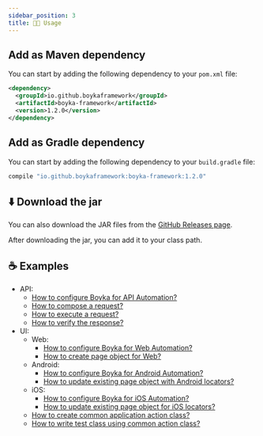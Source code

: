 ```yaml
---
sidebar_position: 3
title: 👨‍🦼 Usage
---
```


## Add as Maven dependency

You can start by adding the following dependency to your `pom.xml` file:

```xml title=pom.xml
<dependency>
  <groupId>io.github.boykaframework</groupId>
  <artifactId>boyka-framework</artifactId>
  <version>1.2.0</version>
</dependency>
```

## Add as Gradle dependency

You can start by adding the following dependency to your `build.gradle` file:

```groovy title=build.gradle
compile "io.github.boykaframework:boyka-framework:1.2.0"
```

## ⬇️ Download the jar

You can also download the JAR files from the [GitHub Releases page][release].

After downloading the jar, you can add it to your class path.

[release]: https://github.com/BoykaFramework/boyka-framework/releases/latest

## ☕ Examples

- API:
  - [How to configure Boyka for API Automation?](/docs/guides/api/setup-config)
  - [How to compose a request?](/docs/guides/api/compose-request)
  - [How to execute a request?](/docs/guides/api/execute-request)
  - [How to verify the response?](/docs/guides/api/verify-response)
- UI:
  - Web:
    - [How to configure Boyka for Web Automation?](/docs/guides/ui/web/setup-config)
    - [How to create page object for Web?](/docs/guides/ui/web/create-page-object)
  - Android:
    - [How to configure Boyka for Android Automation?](/docs/guides/ui/android/setup-config)
    - [How to update existing page object with Android locators?](/docs/guides/ui/android/create-page-object)
  - iOS:
    - [How to configure Boyka for iOS Automation?](/docs/guides/ui/ios/setup-config)
    - [How to update existing page object for iOS locators?](/docs/guides/ui/ios/create-page-object)
  - [How to create common application action class?](/docs/guides/ui/page-action)
  - [How to write test class using common action class?](/docs/guides/ui/write-test)
